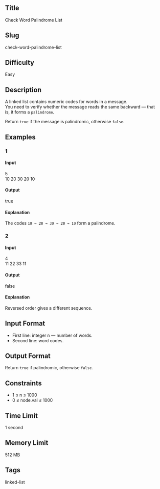 ## Title  
Check Word Palindrome List  

## Slug  
check-word-palindrome-list  

## Difficulty  
Easy  

## Description  

A linked list contains numeric codes for words in a message.  
You need to verify whether the message reads the same backward — that is, it forms a `palindrome`.  

Return `true` if the message is palindromic, otherwise `false`.  

## Examples  

### 1  

#### Input  
5  
10 20 30 20 10  

#### Output  
true  

#### Explanation  
The codes `10 → 20 → 30 → 20 → 10` form a palindrome.  

### 2  

#### Input  
4  
11 22 33 11  

#### Output  
false  

#### Explanation  
Reversed order gives a different sequence.  

## Input Format  
- First line: integer n — number of words.  
- Second line: word codes.  

## Output Format  
Return `true` if palindromic, otherwise `false`.  

## Constraints  
- 1 ≤ n ≤ 1000  
- 0 ≤ node.val ≤ 1000  

## Time Limit  
1 second  

## Memory Limit  
512 MB  

## Tags  
linked-list
